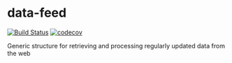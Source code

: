 # data-feed
[![Build Status](https://ci.lanlytics.com/arnold/data-feed.svg?token=RmFwLDimUxzrPXXq8Kti&branch=master)](https://ci.lanlytics.com/arnold/data-feed) [![codecov](https://cov.lanlytics.com/ghe/arnold/data-feed/branch/master/graph/badge.svg)](https://cov.lanlytics.com/ghe/arnold/data-feed)

Generic structure for retrieving and processing regularly updated data from the web 
